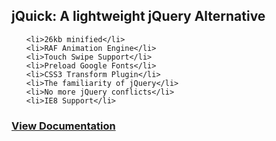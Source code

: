 <h2>jQuick: A lightweight jQuery Alternative</h2>

<ul>
                    
    <li>26kb minified</li>
    <li>RAF Animation Engine</li>
    <li>Touch Swipe Support</li>
    <li>Preload Google Fonts</li>
    <li>CSS3 Transform Plugin</li>
    <li>The familiarity of jQuery</li>
    <li>No more jQuery conflicts</li>
    <li>IE8 Support</li>
    
</ul>

<h3><a href="http://www.codingjack.com/playground/jquick/">View Documentation</a></h3>

